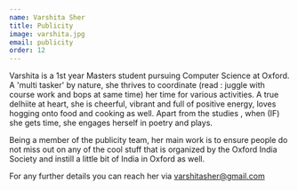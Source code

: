```yaml
---
name: Varshita Sher
title: Publicity
image: varshita.jpg
email: publicity
order: 12
---
```


Varshita is a 1st year Masters student pursuing Computer Science at Oxford. A 'multi tasker' by nature, she thrives to coordinate (read : juggle with course work and bops at same time) her time for various activities. A true delhiite at heart, she is cheerful, vibrant and full of positive energy, loves hogging onto food and cooking as well. Apart from the studies , when (IF) she gets time, she engages herself in poetry and plays.

Being a member of the publicity team, her main work is to ensure people do not miss out on any of the cool stuff that is organized by the Oxford India Society and instill a little bit of India in Oxford as well.

For any further details you can reach her via varshitasher@gmail.com
